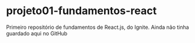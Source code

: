 # projeto01-fundamentos-react
 Primeiro repositório de fundamentos de React.js, do Ignite. Ainda não tinha guardado aqui no GitHub
